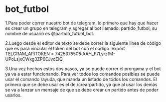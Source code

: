 # bot_futbol
1.Para poder correr  nuestro bot de telegram, lo primero que hay que hacer es crear un grupo en telegram y agregar al bot llamado: partido_futbol, su nombre de usuario es @partido_futbol_bot.

2.Luego desde el editor de texto se debe correr la siguiente linea de código que es para vincular el token del bot con el código: export TELGRAM_APITOKEN = 7425375505:AAH_F7LyrzfM-UPoLsjxCWxg3ZP6EJvdElQ

3.Una vez hechos estos dos pasos, ya se puede correr el prorgama y el bot ya va a estar funcionando. Para ver todos los comandos posibles se puede usar el comando /ayuda, que manda un listado de todos los comandos. El primero que se debe usar es el de /crearpartido, ya que al usar los demás se va a lanzar un mensaje de que se debe crear un partido antes de poder usarlos.
